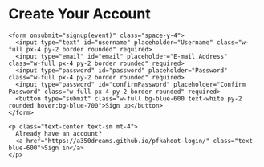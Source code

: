 <!DOCTYPE html>
<html lang="en">
<head>
  <meta charset="UTF-8" />
  <meta name="viewport" content="width=device-width, initial-scale=1.0"/>
  <title>Sign Up - PFKahoot!</title>
  <link rel="icon" type="image/png" href="favicon.png">
  <link href="https://cdn.jsdelivr.net/npm/tailwindcss@2.2.19/dist/tailwind.min.css" rel="stylesheet">
</head>
<body class="bg-gradient-to-br from-blue-900 to-white min-h-screen flex items-center justify-center p-4">
  <div class="bg-white rounded-2xl shadow-lg p-6 w-full max-w-md">
    <h1 class="text-3xl font-bold text-center text-blue-700 mb-6">Create Your Account</h1>

    <form onsubmit="signup(event)" class="space-y-4">
      <input type="text" id="username" placeholder="Username" class="w-full px-4 py-2 border rounded" required>
      <input type="email" id="email" placeholder="E-mail Address" class="w-full px-4 py-2 border rounded" required>
      <input type="password" id="password" placeholder="Password" class="w-full px-4 py-2 border rounded" required>
      <input type="password" id="confirmPassword" placeholder="Confirm Password" class="w-full px-4 py-2 border rounded" required>
      <button type="submit" class="w-full bg-blue-600 text-white py-2 rounded hover:bg-blue-700">Sign up</button>
    </form>

    <p class="text-center text-sm mt-4">
      Already have an account?
      <a href="https://a350dreams.github.io/pfkahoot-login/" class="text-blue-600">Sign in</a>
    </p>
  </div>

  <script>
    function signup(e) {
      e.preventDefault();
      const username = document.getElementById('username').value;
      const email = document.getElementById('email').value;
      const password = document.getElementById('password').value;
      const confirmPassword = document.getElementById('confirmPassword').value;

      if (password !== confirmPassword) {
        alert("Passwords do not match!");
        return;
      }

      alert(`Account created for ${username} (${email})!`);
      // Redirection ou enregistrement backend ici
    }
  </script>
</body>
</html>
